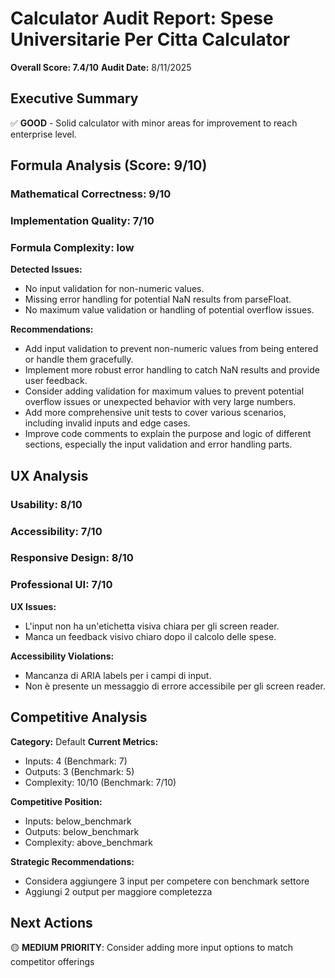 # Calculator Audit Report: Spese Universitarie Per Citta Calculator

**Overall Score: 7.4/10**
**Audit Date:** 8/11/2025

## Executive Summary

✅ **GOOD** - Solid calculator with minor areas for improvement to reach enterprise level.

## Formula Analysis (Score: 9/10)

### Mathematical Correctness: 9/10
### Implementation Quality: 7/10
### Formula Complexity: low

**Detected Issues:**
- No input validation for non-numeric values.
- Missing error handling for potential NaN results from parseFloat.
- No maximum value validation or handling of potential overflow issues.

**Recommendations:**
- Add input validation to prevent non-numeric values from being entered or handle them gracefully.
- Implement more robust error handling to catch NaN results and provide user feedback.
- Consider adding validation for maximum values to prevent potential overflow issues or unexpected behavior with very large numbers.
- Add more comprehensive unit tests to cover various scenarios, including invalid inputs and edge cases.
- Improve code comments to explain the purpose and logic of different sections, especially the input validation and error handling parts.

## UX Analysis

### Usability: 8/10
### Accessibility: 7/10  
### Responsive Design: 8/10
### Professional UI: 7/10

**UX Issues:**
- L'input non ha un'etichetta visiva chiara per gli screen reader.
- Manca un feedback visivo chiaro dopo il calcolo delle spese.

**Accessibility Violations:**
- Mancanza di ARIA labels per i campi di input.
- Non è presente un messaggio di errore accessibile per gli screen reader.

## Competitive Analysis

**Category:** Default
**Current Metrics:**
- Inputs: 4 (Benchmark: 7)
- Outputs: 3 (Benchmark: 5)
- Complexity: 10/10 (Benchmark: 7/10)

**Competitive Position:**
- Inputs: below_benchmark
- Outputs: below_benchmark  
- Complexity: above_benchmark

**Strategic Recommendations:**
- Considera aggiungere 3 input per competere con benchmark settore
- Aggiungi 2 output per maggiore completezza

## Next Actions

🟡 **MEDIUM PRIORITY**: Consider adding more input options to match competitor offerings
